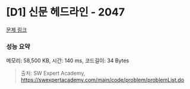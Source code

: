 # [D1] 신문 헤드라인 - 2047 

[문제 링크](https://swexpertacademy.com/main/code/problem/problemDetail.do?contestProbId=AV5QKsLaAy0DFAUq) 

### 성능 요약

메모리: 58,500 KB, 시간: 140 ms, 코드길이: 34 Bytes



> 출처: SW Expert Academy, https://swexpertacademy.com/main/code/problem/problemList.do